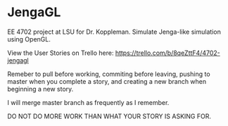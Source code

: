# JengaGL
EE 4702 project at LSU for Dr. Koppleman. Simulate Jenga-like simulation using OpenGL. 

View the User Stories on Trello here: https://trello.com/b/8qeZttF4/4702-jengagl

Remeber to pull before working, commiting before leaving, pushing to master when you complete a story, and creating a new
branch when beginning a new story.

I will merge master branch as frequently as I remember. 

DO NOT DO MORE WORK THAN WHAT YOUR STORY IS ASKING FOR.
